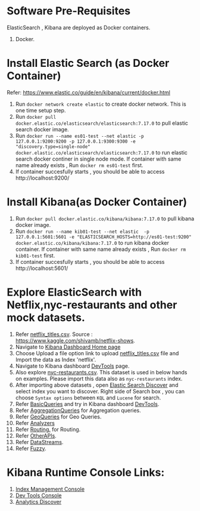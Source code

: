 # Software Pre-Requisites
ElasticSearch , Kibana are deployed as Docker containers.
1. Docker.

# Install Elastic Search (as Docker Container)
Refer: https://www.elastic.co/guide/en/kibana/current/docker.html

1. Run `docker network create elastic`  to create docker network. This is one time setup step.
2. Run `docker pull docker.elastic.co/elasticsearch/elasticsearch:7.17.0` to pull elastic search docker image.
3. Run `docker run --name es01-test --net elastic -p 127.0.0.1:9200:9200 -p 127.0.0.1:9300:9300 -e "discovery.type=single-node" docker.elastic.co/elasticsearch/elasticsearch:7.17.0`
   to run elastic search docker continer in single node mode. If container with same name already exists , Run `docker rm es01-test` first.
4. If container succesfully starts , you should be able to access http://localhost:9200/

# Install Kibana(as Docker Container)

1. Run `docker pull docker.elastic.co/kibana/kibana:7.17.0` to pull kibana docker image.
2. Run `docker run --name kib01-test --net elastic  -p 127.0.0.1:5601:5601 -e "ELASTICSEARCH_HOSTS=http://es01-test:9200" docker.elastic.co/kibana/kibana:7.17.0` to run kibana docker container. If container with same name already exists , Run `docker rm kib01-test` first.
3. If container succesfully starts , you should be able to access http://localhost:5601/


# Explore ElasticSearch with Netflix,nyc-restaurants and other mock datasets.

1. Refer [netflix_titles.csv](/sample-data/netflix_titles.csv). Source : https://www.kaggle.com/shivamb/netflix-shows.
2. Navigate to [Kibana Dashboard Home page](http://localhost:5601/app/home#/)
3. Choose Upload a file option link to upload [netflix_titles.csv](/sample-data/netflix_titles.csv) file and Import the data as Index 'netflix'.
3. Navigate to Kibana dashboard [DevTools]((http://localhost:5601/app/dev_tools#/console)) page.
4. Also explore [nyc-restaurants.csv](/sample-data/nyc-restaurants.csv). 
   This dataset is used in below hands on examples. Please import this data also as `nyc-restaurants` index. 
5. After importing above datasets , open [Elastic Search Discover](http://localhost:5601/app/discover#) and select index you want to discover.
   Right side of Search box , you can choose `Syntax options` between `KQL` and `Lucene` for search.
6. Refer [BasicQueries](/BasicQueries.md) and try in Kibana dashboard [DevTools]((http://localhost:5601/app/dev_tools#/console)).
7. Refer [AggregationQueries](/AggregationQueries.md) for Aggregation queries.
8. Refer [GeoQueries](/GeoQueries.md) for Geo Queries.
9. Refer [Analyzers](/Analyzers.md)
10. Refer [Routing.](/Routing.md) for Routing.
11. Refer [OtherAPIs](/OtherAPIs.md).
12. Refer [DataStreams](/DataStreams.md).
13. Refer [Fuzzy]().


# Kibana Runtime Console Links:
1. [Index Management Console](http://localhost:5601/app/management/data/index_management/indices)
2. [Dev Tools Console](http://localhost:5601/app/dev_tools#/console)
3. [Analytics Discover](http://localhost:5601/app/discover#)
